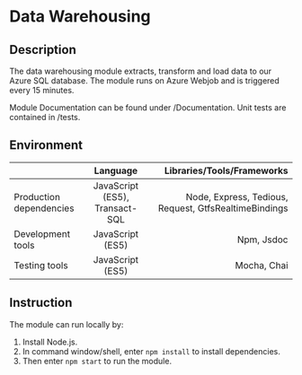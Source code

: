 # Data Warehousing

## Description
The data warehousing module extracts, transform and load data to our Azure SQL database. The module runs on Azure Webjob and is triggered every 15 minutes.

Module Documentation can be found under /Documentation. Unit tests are contained in /tests.

## Environment
|         | Language      | Libraries/Tools/Frameworks    |
| ------------- |:-------------:| -----:|
| Production dependencies|JavaScript (ES5), Transact-SQL | Node, Express, Tedious, Request, GtfsRealtimeBindings |
| Development tools   | JavaScript (ES5)      | Npm, Jsdoc|
| Testing tools | JavaScript (ES5)    |Mocha, Chai|

## Instruction
The module can run locally by:
1. Install Node.js.
1. In command window/shell, enter ```npm install``` to install dependencies.
1. Then enter ```npm start``` to run the module.
